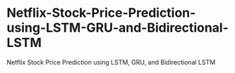 # Netflix-Stock-Price-Prediction-using-LSTM-GRU-and-Bidirectional-LSTM
Netflix Stock Price Prediction using LSTM, GRU, and Bidirectional LSTM
